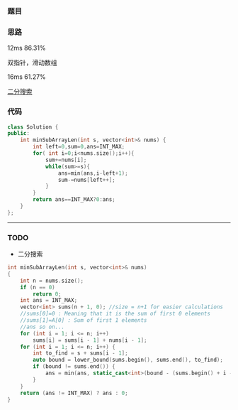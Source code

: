 ### 题目
[]()
### 思路
12ms 86.31%

双指针，滑动数组

16ms 61.27%

[二分搜索](https://leetcode-cn.com/problems/minimum-size-subarray-sum/solution/chang-du-zui-xiao-de-zi-shu-zu-by-leetcode)
### 代码
```c++
class Solution {
public:
    int minSubArrayLen(int s, vector<int>& nums) {
        int left=0,sum=0,ans=INT_MAX;
        for( int i=0;i<nums.size();i++){
            sum+=nums[i];
            while(sum>=s){
                ans=min(ans,i-left+1);
                sum-=nums[left++];
            }
        }
        return ans==INT_MAX?0:ans;
    }
};
```

---
### TODO
+ 二分搜索
```c++
int minSubArrayLen(int s, vector<int>& nums)
{
    int n = nums.size();
    if (n == 0)
        return 0;
    int ans = INT_MAX;
    vector<int> sums(n + 1, 0); //size = n+1 for easier calculations
    //sums[0]=0 : Meaning that it is the sum of first 0 elements
    //sums[1]=A[0] : Sum of first 1 elements
    //ans so on...
    for (int i = 1; i <= n; i++)
        sums[i] = sums[i - 1] + nums[i - 1];
    for (int i = 1; i <= n; i++) {
        int to_find = s + sums[i - 1];
        auto bound = lower_bound(sums.begin(), sums.end(), to_find);
        if (bound != sums.end()) {
            ans = min(ans, static_cast<int>(bound - (sums.begin() + i - 1)));
        }
    }
    return (ans != INT_MAX) ? ans : 0;
}
```
